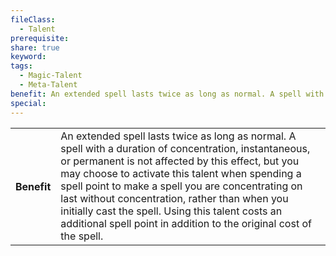 ```yaml
---
fileClass:
  - Talent
prerequisite: 
share: true
keyword: 
tags:
  - Magic-Talent
  - Meta-Talent
benefit: An extended spell lasts twice as long as normal. A spell with a duration of concentration, instantaneous, or permanent is not affected by this effect, but you may choose to activate this talent when spending a spell point to make a spell you are concentrating on last without concentration, rather than when you initially cast the spell. Using this talent costs an additional spell point in addition to the original cost of the spell.
special: 
---
```


<p><span style="overflow-x: auto;"><table><tbody><tr><th>Benefit</th><td>An extended spell lasts twice as long as normal. A spell with a duration of concentration, instantaneous, or permanent is not affected by this effect, but you may choose to activate this talent when spending a spell point to make a spell you are concentrating on last without concentration, rather than when you initially cast the spell. Using this talent costs an additional spell point in addition to the original cost of the spell.</td></tr></tbody></table></span></p>
